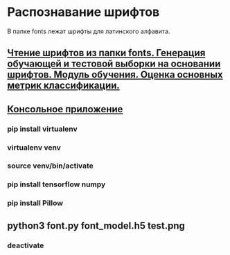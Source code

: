 # Распознавание шрифтов
В папке fonts лежат шрифты для латинского алфавита.
## [Чтение шрифтов из папки fonts. Генерация обучающей и тестовой выборки на основании шрифтов. Модуль обучения. Оценка основных метрик классификации.](https://github.com/kolya18/fontsClassification/blob/main/MartynovNickolay_fonts.ipynb)
## [Консольное приложение](https://github.com/kolya18/fontsClassification/blob/main/font.py)
### pip install virtualenv
### virtualenv venv
### source venv/bin/activate
### pip install tensorflow numpy
### pip install Pillow
## python3 font.py font_model.h5 test.png
### deactivate
